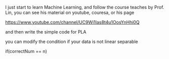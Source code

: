 I just start to learn Machine Learning, and follow the course teaches by Prof. Lin, 
you can see his material on youtube, couresa, or his page

https://www.youtube.com/channel/UC9Wi1Ias8t4u1OosYnHhi0Q

and then write the simple code for PLA

you can modify the condition if your data is not linear separable

if(correctNum == n)

